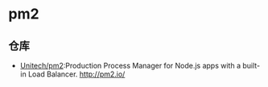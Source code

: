# pm2

## 仓库

- [Unitech/pm2](https://github.com/Unitech/pm2):Production Process Manager for Node.js apps with a built-in Load Balancer. <http://pm2.io/>
